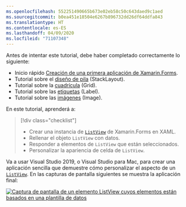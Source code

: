 ```yaml
---
ms.openlocfilehash: 552251490665b673e02eb58c50c643daed9c1aed
ms.sourcegitcommit: b0ea451e18504e6267b896732dd26df64ddfa843
ms.translationtype: HT
ms.contentlocale: es-ES
ms.lasthandoff: 04/09/2020
ms.locfileid: "71107348"
---
```

Antes de intentar este tutorial, debe haber completado correctamente lo siguiente:

- Inicio rápido [Creación de una primera aplicación de Xamarin.Forms](~/get-started/first-app/index.md).
- Tutorial sobre el [diseño de pila](~/get-started/tutorials/stacklayout/index.yml) (StackLayout).
- Tutorial sobre la [cuadrícula](~/get-started/tutorials/grid/index.yml) (Grid).
- Tutorial sobre las [etiquetas](~/get-started/tutorials/label/index.yml) (Label).
- Tutorial sobre las [imágenes](~/get-started/tutorials/image/index.yml) (Image).

En este tutorial, aprenderá a:

> [!div class="checklist"]
>
> - Crear una instancia de [`ListView`](xref:Xamarin.Forms.ListView) de Xamarin.Forms en XAML.
> - Rellenar el objeto `ListView` con datos.
> - Responder a elementos de `ListView` que están seleccionados.
> - Personalizar la apariencia de celda de `ListView`.

Va a usar Visual Studio 2019, o Visual Studio para Mac, para crear una aplicación sencilla que demuestre cómo personalizar el aspecto de un [`ListView`](xref:Xamarin.Forms.ListView). En las capturas de pantalla siguientes se muestra la aplicación final:

[![Captura de pantalla de un elemento ListView cuyos elementos están basados en una plantilla de datos](../images/customize-cell-appearance-reduced.png "ListView que muestra datos basados en plantilla")](../images/customize-cell-appearance-large.png#lightbox "ListView que muestra datos basados en plantilla")
